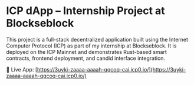 # ICP dApp – Internship Project at Blockseblock

This project is a full-stack decentralized application built using the Internet Computer Protocol (ICP) as part of my internship at Blockseblock. It is deployed on the ICP Mainnet and demonstrates Rust-based smart contracts, frontend deployment, and candid interface integration.

🔗 Live App: [https://3uyki-zaaaa-aaaah-qqcoq-cai.icp0.io/](https://3uyki-zaaaa-aaaah-qqcoq-cai.icp0.io/)

